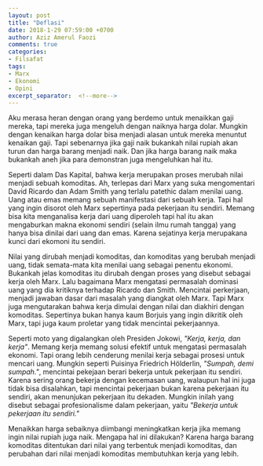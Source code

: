 ```yaml
---
layout: post
title: "Deflasi"
date: 2018-1-29 07:59:00 +0700
author: Aziz Amerul Faozi
comments: true
categories: 
- Filsafat
tags:
- Marx
- Ekonomi
- Opini
excerpt_separator:  <!--more-->
---
```


Aku merasa heran dengan orang yang berdemo untuk menaikkan gaji mereka, tapi mereka juga mengeluh dengan naiknya harga dolar. Mungkin dengan kenaikan harga dolar bisa menjadi alasan untuk mereka menuntut kenaikan gaji. Tapi sebenarnya jika gaji naik bukankah nilai rupiah akan turun dan harga barang menjadi naik. Dan jika harga barang naik maka bukankah aneh jika para demonstran juga mengeluhkan hal itu. 

Seperti dalam Das Kapital, bahwa kerja merupakan proses merubah nilai menjadi sebuah komoditas. Ah, terlepas dari Marx yang suka mengomentari David Ricardo dan Adam Smith yang terlalu patethic dalam menilai uang. Uang atau emas memang sebuah manifestasi dari sebuah kerja. Tapi hal yang ingin disorot oleh Marx sepertinya pada pekerjaan itu sendiri. Memang bisa kita menganalisa kerja dari uang diperoleh tapi hal itu akan mengaburkan makna ekonomi sendiri (selain ilmu rumah tangga) yang hanya bisa dinilai dari uang dan emas. Karena sejatinya kerja merupakana kunci dari ekomoni itu sendiri. 

Nilai yang dirubah menjadi komoditas, dan komoditas yang berubah menjadi uang, tidak semata-mata kita menilai uang sebagai penentu ekonomi. Bukankah jelas komoditas itu dirubah dengan proses yang disebut sebagai kerja oleh Marx. Lalu bagaimana Marx mengatasi permasalah dominasi uang yang dia kritiknya terhadap Ricardo dan Smith. Mencintai perkerjaan, menjadi jawaban dasar dari masalah yang diangkat oleh Marx. Tapi Marx juga mengutarakan bahwa kerja dimulai dengan nilai dan diakhiri dengan komoditas. Sepertinya bukan hanya kaum Borjuis yang ingin dikritik oleh Marx, tapi juga kaum proletar yang tidak mencintai pekerjaannya. 

Seperti moto yang digalangkan oleh Presiden Jokowi, *"Kerja, kerja, dan kerja"*. Memang kerja memang solusi efektif untuk mengatasi permasalah ekonomi. Tapi orang lebih cenderung menilai kerja sebagai prosesi untuk mencari uang. Mungkin seperti Puisinya Friedrich Hölderlin, *"Sumpah, demi sumpah."*, mencintai pekejaan berari bekerja untuk pekerjaan itu sendiri. Karena sering orang bekerja dengan kecemasan uang, walaupun hal ini juga tidak bisa disalahkan, tapi mencintai pekerjaan bukan karena pekerjaan itu sendiri, akan menunjukan pekerjaan itu dekaden. Mungkin inilah yang disebut sebagai profesionalisme dalam pekerjaan, yaitu *"Bekerja untuk pekerjaan itu sendiri."*

Menaikkan harga sebaiknya diimbangi meningkatkan kerja jika memang ingin nilai rupiah juga naik. Mengapa hal ini dilakukan? Karena harga barang komoditas ditentukan dari nilai yang terbentuk menjadi komoditas, dan perubahan dari nilai menjadi komoditas membutuhkan kerja yang lebih. 
